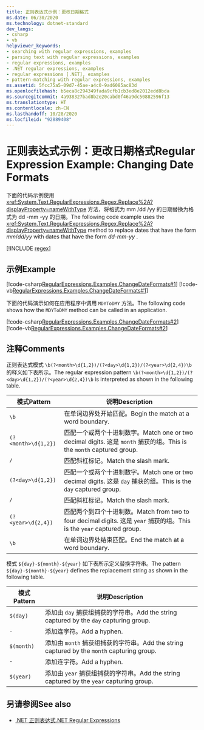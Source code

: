 ```yaml
---
title: 正则表达式示例：更改日期格式
ms.date: 06/30/2020
ms.technology: dotnet-standard
dev_langs:
- csharp
- vb
helpviewer_keywords:
- searching with regular expressions, examples
- parsing text with regular expressions, examples
- regular expressions, examples
- .NET regular expressions, examples
- regular expressions [.NET], examples
- pattern-matching with regular expressions, examples
ms.assetid: 5fcc75a5-09d7-45ae-a4c0-9ad6085ac83d
ms.openlocfilehash: b5eca8c294349fada9cfb1cb3ed8e2012edd8bda
ms.sourcegitcommit: 4a938327bad8b2e20cabd0f46a9dc50882596f13
ms.translationtype: HT
ms.contentlocale: zh-CN
ms.lasthandoff: 10/28/2020
ms.locfileid: "92889408"
---
```

# <a name="regular-expression-example-changing-date-formats"></a><span data-ttu-id="9447f-102">正则表达式示例：更改日期格式</span><span class="sxs-lookup"><span data-stu-id="9447f-102">Regular Expression Example: Changing Date Formats</span></span>
<span data-ttu-id="9447f-103">下面的代码示例使用 <xref:System.Text.RegularExpressions.Regex.Replace%2A?displayProperty=nameWithType> 方法，将格式为 mm  /dd  /yy  的日期替换为格式为 dd  -mm  -yy  的日期。</span><span class="sxs-lookup"><span data-stu-id="9447f-103">The following code example uses the <xref:System.Text.RegularExpressions.Regex.Replace%2A?displayProperty=nameWithType> method to replace dates that have the form *mm*/*dd*/*yy* with dates that have the form *dd*-*mm*-*yy* .</span></span>  

[!INCLUDE [regex](../../../includes/regex.md)]

## <a name="example"></a><span data-ttu-id="9447f-104">示例</span><span class="sxs-lookup"><span data-stu-id="9447f-104">Example</span></span>  
 [!code-csharp[RegularExpressions.Examples.ChangeDateFormats#1](../../../samples/snippets/csharp/VS_Snippets_CLR/RegularExpressions.Examples.ChangeDateFormats/cs/Example_ChangeDateFormats1.cs#1)]
 [!code-vb[RegularExpressions.Examples.ChangeDateFormats#1](../../../samples/snippets/visualbasic/VS_Snippets_CLR/RegularExpressions.Examples.ChangeDateFormats/vb/Example_ChangeDateFormats1.vb#1)]  
  
 <span data-ttu-id="9447f-105">下面的代码演示如何在应用程序中调用 `MDYToDMY` 方法。</span><span class="sxs-lookup"><span data-stu-id="9447f-105">The following code shows how the `MDYToDMY` method can be called in an application.</span></span>  
  
 [!code-csharp[RegularExpressions.Examples.ChangeDateFormats#2](../../../samples/snippets/csharp/VS_Snippets_CLR/RegularExpressions.Examples.ChangeDateFormats/cs/Example_ChangeDateFormats1.cs#2)]
 [!code-vb[RegularExpressions.Examples.ChangeDateFormats#2](../../../samples/snippets/visualbasic/VS_Snippets_CLR/RegularExpressions.Examples.ChangeDateFormats/vb/Example_ChangeDateFormats1.vb#2)]  
  
## <a name="comments"></a><span data-ttu-id="9447f-106">注释</span><span class="sxs-lookup"><span data-stu-id="9447f-106">Comments</span></span>  
 <span data-ttu-id="9447f-107">正则表达式模式 `\b(?<month>\d{1,2})/(?<day>\d{1,2})/(?<year>\d{2,4})\b` 的释义如下表所示。</span><span class="sxs-lookup"><span data-stu-id="9447f-107">The regular expression pattern  `\b(?<month>\d{1,2})/(?<day>\d{1,2})/(?<year>\d{2,4})\b` is interpreted as shown in the following table.</span></span>  
  
|<span data-ttu-id="9447f-108">模式</span><span class="sxs-lookup"><span data-stu-id="9447f-108">Pattern</span></span>|<span data-ttu-id="9447f-109">说明</span><span class="sxs-lookup"><span data-stu-id="9447f-109">Description</span></span>|  
|-------------|-----------------|  
|`\b`|<span data-ttu-id="9447f-110">在单词边界处开始匹配。</span><span class="sxs-lookup"><span data-stu-id="9447f-110">Begin the match at a word boundary.</span></span>|  
|`(?<month>\d{1,2})`|<span data-ttu-id="9447f-111">匹配一个或两个十进制数字。</span><span class="sxs-lookup"><span data-stu-id="9447f-111">Match one or two decimal digits.</span></span> <span data-ttu-id="9447f-112">这是 `month` 捕获的组。</span><span class="sxs-lookup"><span data-stu-id="9447f-112">This is the `month` captured group.</span></span>|  
|`/`|<span data-ttu-id="9447f-113">匹配斜杠标记。</span><span class="sxs-lookup"><span data-stu-id="9447f-113">Match the slash mark.</span></span>|  
|`(?<day>\d{1,2})`|<span data-ttu-id="9447f-114">匹配一个或两个十进制数字。</span><span class="sxs-lookup"><span data-stu-id="9447f-114">Match one or two decimal digits.</span></span> <span data-ttu-id="9447f-115">这是 `day` 捕获的组。</span><span class="sxs-lookup"><span data-stu-id="9447f-115">This is the `day` captured group.</span></span>|  
|`/`|<span data-ttu-id="9447f-116">匹配斜杠标记。</span><span class="sxs-lookup"><span data-stu-id="9447f-116">Match the slash mark.</span></span>|  
|`(?<year>\d{2,4})`|<span data-ttu-id="9447f-117">匹配两个到四个十进制数。</span><span class="sxs-lookup"><span data-stu-id="9447f-117">Match from two to four decimal digits.</span></span> <span data-ttu-id="9447f-118">这是 `year` 捕获的组。</span><span class="sxs-lookup"><span data-stu-id="9447f-118">This is the `year` captured group.</span></span>|  
|`\b`|<span data-ttu-id="9447f-119">在单词边界处结束匹配。</span><span class="sxs-lookup"><span data-stu-id="9447f-119">End the match at a word boundary.</span></span>|  
  
 <span data-ttu-id="9447f-120">模式 `${day}-${month}-${year}` 如下表所示定义替换字符串。</span><span class="sxs-lookup"><span data-stu-id="9447f-120">The pattern `${day}-${month}-${year}` defines the replacement string as shown in the following table.</span></span>  
  
|<span data-ttu-id="9447f-121">模式</span><span class="sxs-lookup"><span data-stu-id="9447f-121">Pattern</span></span>|<span data-ttu-id="9447f-122">说明</span><span class="sxs-lookup"><span data-stu-id="9447f-122">Description</span></span>|  
|-------------|-----------------|  
|`$(day)`|<span data-ttu-id="9447f-123">添加由 `day` 捕获组捕获的字符串。</span><span class="sxs-lookup"><span data-stu-id="9447f-123">Add the string captured by the `day` capturing group.</span></span>|  
|`-`|<span data-ttu-id="9447f-124">添加连字符。</span><span class="sxs-lookup"><span data-stu-id="9447f-124">Add a hyphen.</span></span>|  
|`$(month)`|<span data-ttu-id="9447f-125">添加由 `month` 捕获组捕获的字符串。</span><span class="sxs-lookup"><span data-stu-id="9447f-125">Add the string captured by the `month` capturing group.</span></span>|  
|`-`|<span data-ttu-id="9447f-126">添加连字符。</span><span class="sxs-lookup"><span data-stu-id="9447f-126">Add a hyphen.</span></span>|  
|`$(year)`|<span data-ttu-id="9447f-127">添加由 `year` 捕获组捕获的字符串。</span><span class="sxs-lookup"><span data-stu-id="9447f-127">Add the string captured by the `year` capturing group.</span></span>|  
  
## <a name="see-also"></a><span data-ttu-id="9447f-128">另请参阅</span><span class="sxs-lookup"><span data-stu-id="9447f-128">See also</span></span>

- [<span data-ttu-id="9447f-129">.NET 正则表达式</span><span class="sxs-lookup"><span data-stu-id="9447f-129">.NET Regular Expressions</span></span>](regular-expressions.md)
